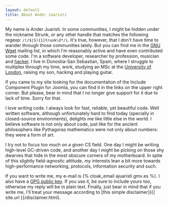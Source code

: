 ```yaml
---
layout: default
title: About Ander Juaristi
---
```


My name is Ander Juaristi. In some communities, I might be hidden under the nickname Strunk, or any other handle that matches the following regexp: `/(/$|S){1}trunk\d*/i`. It's true, however, that I don't have time to wander through those communities lately. But you can find me in the [GNU Wget](http://www.gnu.org/software/wget/) mailing list, in which I'm reasonably active and have even contributed some code. I'm a software developer, researcher by profession, musician and [hac](http://catb.org/~esr/faqs/hacker-howto.html)[ker](https://letsgolarval.wordpress.com/hacking-not-cracking/). I live in Donostia-San Sebastian, Spain, where I struggle to multiplex through my time, work, studying an MSc at the [University of London](http://www.londoninternational.ac.uk/infosec), raising my son, hacking and playing guitar.

If you came to my site looking for the documentation of the Include Component Plugin for Joomla, you can find it in the links on the upper right corner. But please, bear in mind that I no longer give support for it due to lack of time. Sorry for that.

I love writing code. I always look for fast, reliable, yet beautiful code. Well written software, although unfortunately hard to find today (specially in closed-source environments), delights me like little else in the world. I believe software is not only about code, just like for the ancient philosophers like Pythagoras mathematics were not only about numbers: they were a form of art.

I try not to focus too much on a given CS field. One day I might be writing high-level GC-driven code, and another day I might be picking on those shy dwarves that hide in the most obscure corners of my motherboard. In spite of this slightly field-agnostic attitude, my interests lean a bit more towards high-performance networking, protocols, information security and such.

If you want to write me, my e-mail is {% cloak_email ajuaristi gmx.es %}. I also have a [GPG public key](http://pgp.mit.edu/pks/lookup?search=ajuaristi+gmx+es&op=index). If you use it, be sure to include yours too, otherwise my reply will be in plain text. Finally, just bear in mind that if you write me, I'll treat your message according to [this simple disclaimer]({{ site.url }}/disclaimer.html).

